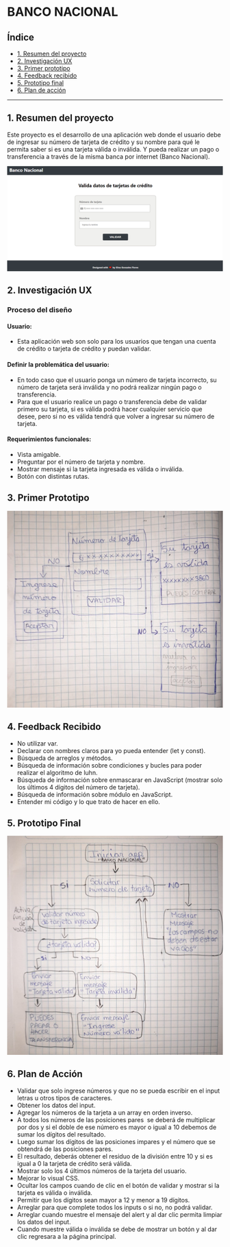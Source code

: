 # BANCO NACIONAL

## Índice

* [1. Resumen del proyecto](#1-resumen-del-proyecto)
* [2. Investigación UX](#2-investigación-ux)
* [3. Primer prototipo](#3-primer-prototipo)
* [4. Feedback recibido](#4-feedback-recibido)
* [5. Prototipo final](#5-prototipo-final)
* [6. Plan de acción](#6-plan-de-acción)

***

## 1. Resumen del proyecto

Este proyecto es el desarrollo de una aplicación web donde el usuario debe de ingresar su número de tarjeta de crédito y su nombre para qué le permita saber si es una tarjeta válida o inválida. Y pueda realizar un pago o transferencia a través de la misma banca por internet (Banco Nacional).

![Imagen proyecto](./src/img/final-proyecto.png)

## 2. Investigación UX

### Proceso del diseño

#### Usuario:

  - Esta aplicación web son solo para los usuarios que tengan una cuenta de crédito o tarjeta de crédito y puedan validar.

#### Definir la problemática del usuario:

  - En todo caso que el usuario ponga un número de tarjeta incorrecto, su número de tarjeta será inválida y no podrá realizar ningún pago o transferencia.
  - Para que el usuario realice un pago o transferencia debe de validar primero su tarjeta, si es válida podrá hacer cualquier servicio que desee, pero si no es válida tendrá que volver a ingresar su número de tarjeta.

#### Requerimientos funcionales:
  - Vista amigable.
  - Preguntar por el número de tarjeta y nombre.
  - Mostrar mensaje si la tarjeta ingresada es válida o inválida.
  - Botón con distintas rutas.

## 3. Primer Prototipo

![Imagen del primer prototipo](./src/img/primer-prototipo.jpeg)

## 4. Feedback Recibido

- No utilizar var.
- Declarar con nombres claros para yo pueda entender (let y const).
- Búsqueda de arreglos y métodos.
- Búsqueda de información sobre condiciones y bucles para poder realizar el algoritmo de luhn.
- Búsqueda de información sobre enmascarar en JavaScript (mostrar solo los últimos 4 dígitos del número de tarjeta).
- Búsqueda de información sobre módulo en JavaScript.
- Entender mi código y lo que trato de hacer en ello.

## 5. Prototipo Final

![Imagen del prototipo final](./src/img/prototipo-final.jpeg)

## 6. Plan de Acción

* Validar que solo ingrese números y que no se pueda escribir en el input letras u otros tipos de caracteres.
* Obtener los datos del input.
* Agregar los números de la tarjeta a un array en orden inverso.
* A todos los números de las posiciones pares  se deberá de multiplicar por dos y si el doble de ese número es mayor o igual a 10 debemos de sumar los dígitos del resultado.
* Luego sumar los dígitos de las posiciones impares y el número que se obtendrá de las posiciones pares.
* El resultado, deberás obtener el residuo de la división entre 10 y si es igual a 0 la tarjeta de crédito será válida. 
* Mostrar solo los 4 últimos números de la tarjeta del usuario.
* Mejorar lo visual CSS.
* Ocultar los campos cuando de clic en el botón de validar y mostrar si la tarjeta es válida o inválida.
* Permitir que los dígitos sean mayor a 12 y menor a 19 dígitos.
* Arreglar para que complete todos los inputs o si no, no podrá validar.
* Arreglar cuando muestre el mensaje del alert y al dar clic permita limpiar los datos del input.
* Cuando muestre válida o inválida se debe de mostrar un botón y al dar clic regresara a la página principal.
